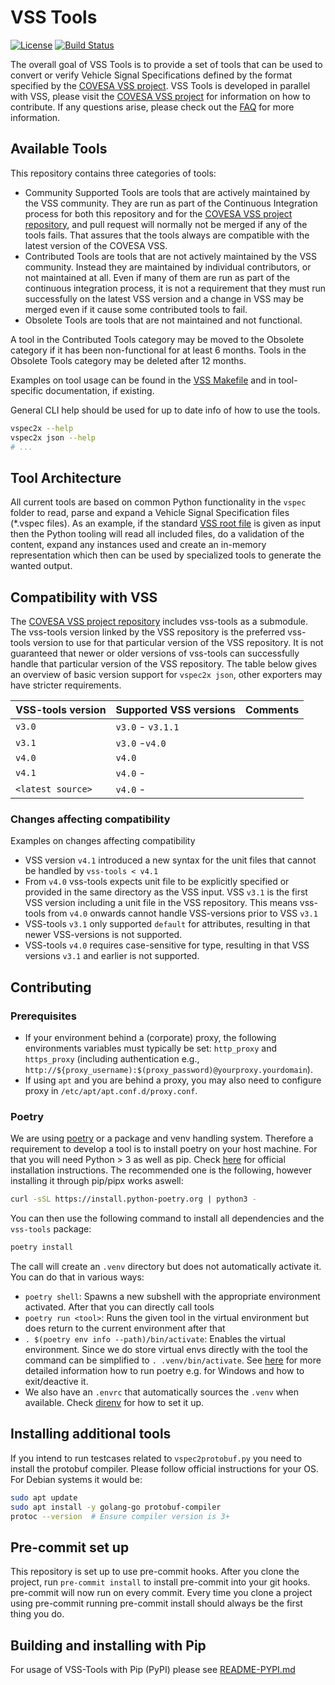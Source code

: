 # VSS Tools


[![License](https://img.shields.io/badge/License-MPL%202.0-blue.svg)](https://opensource.org/licenses/MPL-2.0)
[![Build Status](https://github.com/COVESA/vss-tools/actions/workflows/buildcheck.yml/badge.svg)](https://github.com/COVESA/vss-tools/actions/workflows/buildcheck.yml?query=branch%3Amaster)

The overall goal of VSS Tools is to provide a set of tools that can be used to convert or verify Vehicle Signal Specifications defined by the format specified by the [COVESA VSS project](https://github.com/COVESA/vehicle_signal_specification). VSS Tools is developed in parallel with VSS, please visit the [COVESA VSS project](https://github.com/COVESA/vehicle_signal_specification) for information on how to contribute. If any questions arise, please check out the [FAQ](FAQ.md) for more information.

## Available Tools

This repository contains three categories of tools:
* Community Supported Tools are tools that are actively maintained by the VSS community.
  They are run as part of the Continuous Integration process for both this repository and for the [COVESA VSS project repository](https://github.com/COVESA/vehicle_signal_specification),
  and pull request will normally not be merged if any of the tools fails. That assures that the tools always are compatible with the latest version of the COVESA VSS.
* Contributed Tools are tools that are not actively maintained by the VSS community.
  Instead they are maintained by individual contributors, or not maintained at all.
  Even if many of them are run as part of the continuous integration process,
  it is not a requirement that they must run successfully on the latest VSS version and a change in VSS may be merged even if it cause some contributed tools to fail.
* Obsolete Tools are tools that are not maintained and not functional.

A tool in the Contributed Tools category may be moved to the Obsolete category if it has been non-functional for at least 6 months.
Tools in the Obsolete Tools category may be deleted after 12 months.

Examples on tool usage can be found in the [VSS Makefile](https://github.com/COVESA/vehicle_signal_specification/blob/master/Makefile) and in tool-specific documentation, if existing.

General CLI help should be used for up to date info of how to use the tools.

```bash
vspec2x --help
vspec2x json --help
# ...
```


## Tool Architecture

All current tools are based on common Python functionality in the `vspec` folder to read, parse and expand a Vehicle Signal Specification files (*.vspec files).
As an example, if the standard [VSS root file](https://github.com/COVESA/vehicle_signal_specification/blob/master/spec/VehicleSignalSpecification.vspec) is
given as input then the Python tooling will read all included files, do a validation of the content, expand any instances used and create an in-memory
representation which then can be used by specialized tools to generate the wanted output.

## Compatibility with VSS

The [COVESA VSS project repository](https://github.com/COVESA/vehicle_signal_specification) includes vss-tools as a submodule.
The vss-tools version linked by the VSS repository is the preferred vss-tools version to use for that particular version of the VSS repository.
It is not guaranteed that newer or older versions of vss-tools can successfully handle that particular version of the VSS repository.
The table below gives an overview of basic version support for `vspec2x json`,
other exporters may have stricter requirements.

VSS-tools version | Supported VSS versions | Comments
-----------------|------------------------|----------------
`v3.0`| `v3.0` - `v3.1.1`
`v3.1`| `v3.0` -`v4.0`
`v4.0`| `v4.0`
`v4.1`| `v4.0` -
`<latest source>`| `v4.0` -

### Changes affecting compatibility

Examples on changes affecting compatibility

* VSS version `v4.1` introduced a new syntax for the unit files that cannot be handled by `vss-tools < v4.1`
* From `v4.0` vss-tools expects unit file to be explicitly specified or provided in the same directory as the VSS input.
  VSS `v3.1` is the first VSS version including a unit file in the VSS repository.
  This means vss-tools from `v4.0` onwards cannot handle VSS-versions prior to VSS `v3.1`
* VSS-tools `v3.1` only supported `default` for attributes, resulting in that newer VSS-versions is not supported.
* VSS-tools `v4.0` requires case-sensitive for type, resulting in that VSS versions `v3.1` and earlier is not supported.

## Contributing

### Prerequisites

* If your environment behind a (corporate) proxy, the following environments variables must typically be set: `http_proxy` and `https_proxy` (including authentication e.g., `http://${proxy_username):$(proxy_password)@yourproxy.yourdomain`).
* If using `apt` and you are behind a proxy, you may also need to configure proxy in `/etc/apt/apt.conf.d/proxy.conf`.

### Poetry

We are using [poetry](https://python-poetry.org/docs/) or a package and venv handling system.
Therefore a requirement to develop a tool is to install poetry on your host machine. For that you will need Python > 3 as well as pip.
Check [here](https://python-poetry.org/docs/#installation) for official installation instructions. The recommended one is the following, however installing it through pip/pipx works aswell:

```bash
curl -sSL https://install.python-poetry.org | python3 -
```

You can then use the following command to install all dependencies and the `vss-tools` package:

```bash
poetry install
```

The call will create an `.venv` directory but does not automatically activate it.
You can do that in various ways:
- `poetry shell`: Spawns a new subshell with the appropriate environment activated. After that you can directly call tools
- `poetry run <tool>`: Runs the given tool in the virtual environment but does return to the current environment after that
- `. $(poetry env info --path)/bin/activate`: Enables the virtual environment. Since we do store virtual envs directly with the tool the command can be simplified to `. .venv/bin/activate`. See [here](https://python-poetry.org/docs/basic-usage/#using-poetry-run) for more detailed information how to run poetry e.g. for Windows and how to exit/deactive it.
- We also have an `.envrc` that automatically sources the `.venv` when available. Check [direnv](https://direnv.net/) for how to set it up.


## Installing additional tools

If you intend to run testcases related to `vspec2protobuf.py` you need to install the protobuf compiler.
Please follow official instructions for your OS. For Debian systems it would be:

```sh
sudo apt update
sudo apt install -y golang-go protobuf-compiler
protoc --version  # Ensure compiler version is 3+
```

## Pre-commit set up
This repository is set up to use pre-commit hooks. After you clone the project, run `pre-commit install` to install pre-commit into your git hooks. pre-commit will now run on every commit. Every time you clone a project using pre-commit running pre-commit install should always be the first thing you do.

## Building and installing with Pip

For usage of VSS-Tools with Pip (PyPI) please see [README-PYPI.md](README-PYPI.md)
